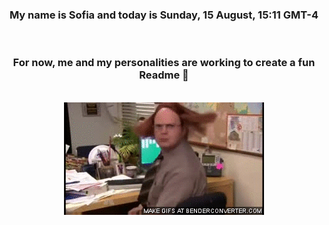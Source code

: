 


<div align="center">
<h3 >My name is Sofia and today is Sunday, 15 August, 15:11 GMT-4</h3><br>
<h3 >For now, me and my personalities are working to create a fun Readme 👋
</h3><br>
<img src='img/dwight.gif' alt='working...'/>
</div>
